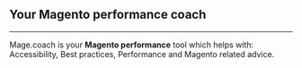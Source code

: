 ## Your Magento performance coach
* * *

<amp-img noloading width="180" height="151" alt="Your Magento performance coach" layout="responsive" src="{{site.static-url}}/img/coach/penguin_faq.svg" class="pull-left img-big"></amp-img>

Mage.coach is your **Magento performance** tool which helps with: Accessibility, Best practices, Performance and Magento related advice.
